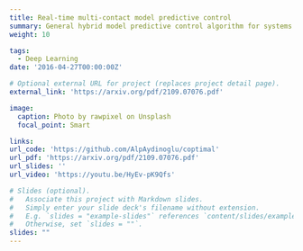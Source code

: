```yaml
---
title: Real-time multi-contact model predictive control
summary: General hybrid model predictive control algorithm for systems that make and break contact with their environment <br /> **Related Publications:** <br /> **Real-Time Multi-Contact Model Predictive Control via ADMM (ICRA 2022)**  <br /> <span style="color:red"> **(Outstanding Dynamics and Control Paper Finalist)** </span>
weight: 10

tags:
  - Deep Learning
date: '2016-04-27T00:00:00Z'

# Optional external URL for project (replaces project detail page).
external_link: 'https://arxiv.org/pdf/2109.07076.pdf'

image:
  caption: Photo by rawpixel on Unsplash
  focal_point: Smart

links:
url_code: 'https://github.com/AlpAydinoglu/coptimal'
url_pdf: 'https://arxiv.org/pdf/2109.07076.pdf'
url_slides: ''
url_video: 'https://youtu.be/HyEv-pK9Qfs'

# Slides (optional).
#   Associate this project with Markdown slides.
#   Simply enter your slide deck's filename without extension.
#   E.g. `slides = "example-slides"` references `content/slides/example-slides.md`.
#   Otherwise, set `slides = ""`.
slides: ""
---
```

